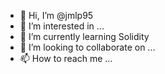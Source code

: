 - 👋 Hi, I’m @jmlp95
- 👀 I’m interested in ...
- 🌱 I’m currently learning Solidity
- 💞️ I’m looking to collaborate on ...
- 📫 How to reach me ...

<!---
jmlp95/jmlp95 is a ✨ special ✨ repository because its `README.md` (this file) appears on your GitHub profile.
You can click the Preview link to take a look at your changes.
--->
